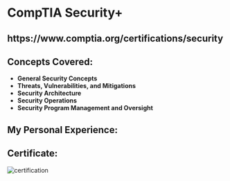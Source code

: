 <h1>CompTIA Security+</h1>

<h2>https://www.comptia.org/certifications/security</h2>

<h2>Concepts Covered:</h2>

- <b>General Security Concepts</b>
- <b>Threats, Vulnerabilities, and Mitigations</b>
- <b>Security Architecture</b>
- <b>Security Operations</b>
- <b>Security Program Management and Oversight</b>


<h2>My Personal Experience:</h2>

<h2>Certificate:</h2>
<img src="" alt="certification"/>
